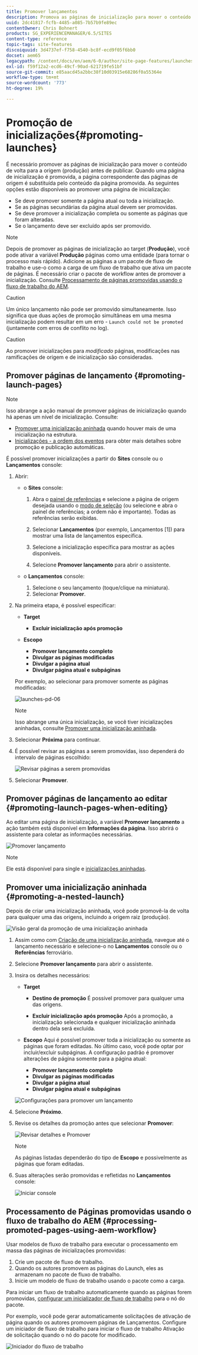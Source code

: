 ```yaml
---
title: Promover lançamentos
description: Promova as páginas de inicialização para mover o conteúdo de volta para a origem (produção) antes de publicar.
uuid: 2dc41817-fcfb-4485-a085-7b57b9fe89ec
contentOwner: Chris Bohnert
products: SG_EXPERIENCEMANAGER/6.5/SITES
content-type: reference
topic-tags: site-features
discoiquuid: 3d4737ef-f758-4540-bc8f-ecd9f05f6bb0
docset: aem65
legacypath: /content/docs/en/aem/6-0/author/site-page-features/launches
exl-id: f59f12a2-ecd6-49cf-90ad-621719fe51bf
source-git-commit: e85aacd45a2bbc38f10d03915e68286f0a55364e
workflow-type: tm+mt
source-wordcount: '773'
ht-degree: 19%

---
```


# Promoção de inicializações{#promoting-launches}

É necessário promover as páginas de inicialização para mover o conteúdo de volta para a origem (produção) antes de publicar. Quando uma página de inicialização é promovida, a página correspondente das páginas de origem é substituída pelo conteúdo da página promovida. As seguintes opções estão disponíveis ao promover uma página de inicialização:

* Se deve promover somente a página atual ou toda a inicialização.
* Se as páginas secundárias da página atual devem ser promovidas.
* Se deve promover a inicialização completa ou somente as páginas que foram alteradas.
* Se o lançamento deve ser excluído após ser promovido.

>[!NOTE]
>
>Depois de promover as páginas de inicialização ao target (**Produção**), você pode ativar a variável **Produção** páginas como uma entidade (para tornar o processo mais rápido). Adicione as páginas a um pacote de fluxo de trabalho e use-o como a carga de um fluxo de trabalho que ativa um pacote de páginas. É necessário criar o pacote de workflow antes de promover a inicialização. Consulte [Processamento de páginas promovidas usando o fluxo de trabalho do AEM](#processing-promoted-pages-using-aem-workflow).

>[!CAUTION]
>
>Um único lançamento não pode ser promovido simultaneamente. Isso significa que duas ações de promoção simultâneas em uma mesma inicialização podem resultar em um erro - `Launch could not be promoted` (juntamente com erros de conflito no log).

>[!CAUTION]
>
>Ao promover inicializações para *modificado* páginas, modificações nas ramificações de origem e de inicialização são consideradas.

## Promover páginas de lançamento {#promoting-launch-pages}

>[!NOTE]
>
>Isso abrange a ação manual de promover páginas de inicialização quando há apenas um nível de inicialização. Consulte:
>
>* [Promover uma inicialização aninhada](#promoting-a-nested-launch) quando houver mais de uma inicialização na estrutura.
>* [Inicializações - a ordem dos eventos](/help/sites-authoring/launches.md#launches-the-order-of-events) para obter mais detalhes sobre promoção e publicação automáticas.
>

É possível promover inicializações a partir do **Sites** console ou o **Lançamentos** console:

1. Abrir:

   * o **Sites** console:

      1. Abra o [painel de referências](/help/sites-authoring/author-environment-tools.md#showingpagereferences) e selecione a página de origem desejada usando o [modo de seleção](/help/sites-authoring/basic-handling.md) (ou selecione e abra o painel de referências; a ordem não é importante). Todas as referências serão exibidas.

      1. Selecionar **Lançamentos** (por exemplo, Lançamentos [1]) para mostrar uma lista de lançamentos específica.
      1. Selecione a inicialização específica para mostrar as ações disponíveis.
      1. Selecione **Promover lançamento** para abrir o assistente.

   * o **Lançamentos** console:

      1. Selecione o seu lançamento (toque/clique na miniatura).
      1. Selecionar **Promover**.

1. Na primeira etapa, é possível especificar:

   * **Target**

      * **Excluir inicialização após promoção**

   * **Escopo**

      * **Promover lançamento completo**
      * **Divulgar as páginas modificadas**
      * **Divulgar a página atual**
      * **Divulgar página atual e subpáginas**

   Por exemplo, ao selecionar para promover somente as páginas modificadas:

   ![launches-pd-06](assets/launches-pd-06.png)

   >[!NOTE]
   >
   >Isso abrange uma única inicialização, se você tiver inicializações aninhadas, consulte [Promover uma inicialização aninhada](#promoting-a-nested-launch).

1. Selecionar **Próxima** para continuar.
1. É possível revisar as páginas a serem promovidas, isso dependerá do intervalo de páginas escolhido:

   ![Revisar páginas a serem promovidas](assets/chlimage_1-102.png)

1. Selecionar **Promover**.

## Promover páginas de lançamento ao editar {#promoting-launch-pages-when-editing}

Ao editar uma página de inicialização, a variável **Promover lançamento** a ação também está disponível em **Informações da página**. Isso abrirá o assistente para coletar as informações necessárias.

![Promover lançamento](assets/chlimage_1-103.png)

>[!NOTE]
>
>Ele está disponível para single e [inicializações aninhadas](#promoting-a-nested-launch).

## Promover uma inicialização aninhada {#promoting-a-nested-launch}

Depois de criar uma inicialização aninhada, você pode promovê-la de volta para qualquer uma das origens, incluindo a origem raiz (produção).

![Visão geral da promoção de uma inicialização aninhada](assets/chlimage_1-104.png)

1. Assim como com [Criação de uma inicialização aninhada](#creatinganestedlaunchlaunchwithinalaunch), navegue até o lançamento necessário e selecione-o no **Lançamentos** console ou o **Referências** ferroviário.
1. Selecione **Promover lançamento** para abrir o assistente.

1. Insira os detalhes necessários:

   * **Target**

      * **Destino de promoção**
É possível promover para qualquer uma das origens.

      * **Excluir inicialização após promoção**
Após a promoção, a inicialização selecionada e qualquer inicialização aninhada dentro dela será excluída.

   * **Escopo**
Aqui é possível promover toda a inicialização ou somente as páginas que foram editadas. No último caso, você pode optar por incluir/excluir subpáginas. A configuração padrão é promover alterações de página somente para a página atual:

      * **Promover lançamento completo**
      * **Divulgar as páginas modificadas**
      * **Divulgar a página atual**
      * **Divulgar página atual e subpáginas**

   ![Configurações para promover um lançamento](assets/chlimage_1-105.png)

1. Selecione **Próximo**.
1. Revise os detalhes da promoção antes que selecionar **Promover**:

   ![Revisar detalhes e Promover](assets/chlimage_1-106.png)

   >[!NOTE]
   >
   >As páginas listadas dependerão do tipo de **Escopo** e possivelmente as páginas que foram editadas.

1. Suas alterações serão promovidas e refletidas no **Lançamentos** console:

   ![Iniciar console](assets/chlimage_1-107.png)

## Processamento de Páginas promovidas usando o fluxo de trabalho do AEM {#processing-promoted-pages-using-aem-workflow}

Usar modelos de fluxo de trabalho para executar o processamento em massa das páginas de inicializações promovidas:

1. Crie um pacote de fluxo de trabalho.
1. Quando os autores promovem as páginas do Launch, eles as armazenam no pacote de fluxo de trabalho.
1. Inicie um modelo de fluxo de trabalho usando o pacote como a carga.

Para iniciar um fluxo de trabalho automaticamente quando as páginas forem promovidas, [configurar um inicializador de fluxo de trabalho](/help/sites-administering/workflows-starting.md#workflows-launchers) para o nó do pacote.

Por exemplo, você pode gerar automaticamente solicitações de ativação de página quando os autores promovem páginas de Lançamentos. Configure um iniciador de fluxo de trabalho para iniciar o fluxo de trabalho Ativação de solicitação quando o nó do pacote for modificado.

![Iniciador do fluxo de trabalho](assets/chlimage_1-108.png)
